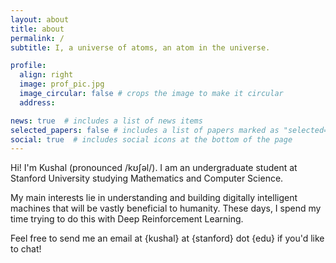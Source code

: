 ```yaml
---
layout: about
title: about
permalink: /
subtitle: I, a universe of atoms, an atom in the universe.

profile:
  align: right
  image: prof_pic.jpg
  image_circular: false # crops the image to make it circular
  address: 

news: true  # includes a list of news items
selected_papers: false # includes a list of papers marked as "selected={true}"
social: true  # includes social icons at the bottom of the page
---
```


Hi! I'm Kushal (pronounced /kʊʃəl/). I am an undergraduate student at Stanford University studying Mathematics and Computer Science. 

My main interests lie in understanding and building digitally intelligent machines that will be vastly beneficial to humanity. These days, I spend my time trying to do this with Deep Reinforcement Learning.

Feel free to send me an email at {kushal} at {stanford} dot {edu} if you'd like to chat!


